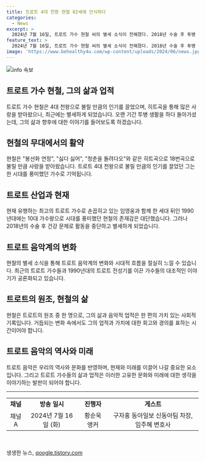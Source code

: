 ```yaml
---
title: 트로트 4대 천왕 현철 82세에 안식하다
categories:
  - News
excerpt: >
  2024년 7월 16일, 트로트 가수 현철 씨의 별세 소식이 전해졌다. 2018년 수술 후 투병 중이었으며, 1990년대에는 트로트의 원조 가수로 10대 가수왕의 인기를 누렸다. 현재는 활동이 줄어들었지만 그의 음악은 여전히 많은 이들에게 사랑받고 있다. 이로써 시대의 변화와 트로트 음악의 흐름을 돌아보게 된다.
feature_text: >
  2024년 7월 16일, 트로트 가수 현철 씨의 별세 소식이 전해졌다. 2018년 수술 후 투병 중이었으며, 1990년대에는 트로트의 원조 가수로 10대 가수왕의 인기를 누렸다. 현재는 활동이 줄어들었지만 그의 음악은 여전히 많은 이들에게 사랑받고 있다. 이로써 시대의 변화와 트로트 음악의 흐름을 돌아보게 된다.
image: 'https://www.behealthy4u.com/wp-content/uploads/2024/06/news.jpg'
---
```


<p><img src="https://www.behealthy4u.com/wp-content/uploads/2024/06/news.jpg" alt="info 속보" /></p>

<h2 data-ke-size="size26">트로트 가수 현철, 그의 삶과 업적</h2>

<p data-ke-size="size16">트로트 가수 현철은 4대 천왕으로 불릴 만큼의 인기를 끌었으며, 히트곡을 통해 많은 사랑을 받아왔으나, 최근에는 별세하게 되었습니다. 오랜 기간 투병 생활을 하다 돌아가셨는데, 그의 삶과 향후에 대한 이야기를 들어보도록 하겠습니다. </p>

<h2 data-ke-size="size26">현철의 무대에서의 활약</h2>

<p data-ke-size="size16">현철은 "봉선화 연정", "싫다 싫어", "청춘을 돌려다오"와 같은 히트곡으로 18번곡으로 불릴 만큼 사랑을 받아왔습니다. 트로트 4대 천왕으로 불릴 만큼의 인기를 끌었던 그는 한 시대를 풍미했던 가수로 기억됩니다. </p>

<h2 data-ke-size="size26">트로트 산업과 현재</h2>

<p data-ke-size="size16">현재 유행하는 최고의 트로트 가수로 손꼽히고 있는 임영웅과 함께 한 세대 뒤인 1990년대에는 10대 가수왕으로 시대를 풍미했던 현철의 존재감은 대단했습니다. 그러나 2018년의 수술 후 건강 문제로 활동을 중단하고 별세하게 되었습니다. </p>

<h2 data-ke-size="size26">트로트 음악계의 변화</h2>

<p data-ke-size="size16">현철의 별세 소식을 통해 트로트 음악계의 변화와 시대적 흐름을 절실히 느낄 수 있습니다. 최근의 트로트 가수들과 1990년대의 트로트 전성기를 이끈 가수들의 대조적인 이야기가 공론화되고 있습니다. </p>

<h2 data-ke-size="size26">트로트의 원조, 현철의 삶</h2>

<p data-ke-size="size16">현철은 트로트의 원조 중 한 명으로, 그의 삶과 음악적 업적은 한 편의 가치 있는 사회적 기록입니다. 거듭되는 변화 속에서도 그의 업적과 가치에 대한 회고와 경의를 표하는 시간이어야 합니다. </p>

<h2 data-ke-size="size26">트로트 음악의 역사와 미래</h2>

<p data-ke-size="size16">트로트 음악은 우리의 역사와 문화를 반영하며, 현재와 미래를 이끌어 나갈 중요한 요소입니다. 그리고 트로트 가수들의 삶과 업적은 이러한 고유한 문화와 미래에 대한 생각을 이야기하는 발판이 되어야 합니다. </p>

<hr>

<table>
  <tbody>
    <tr>
      <td style="text-align: center; height: 17px;"><b>채널</b></td>
      <td style="text-align: center; height: 17px;"><b>방송 일시</b></td>
      <td style="text-align: center; height: 17px;"><b>진행자</b></td>
      <td style="text-align: center; height: 17px;"><b>게스트</b></td>
    </tr>
    <tr>
      <td style="text-align: center; height: 17px;">채널A</td>
      <td style="text-align: center; height: 17px;">2024년 7월 16일 (화)</td>
      <td style="text-align: center; height: 17px;">황순욱 앵커</td>
      <td style="text-align: center; height: 17px;">구자홍 동아일보 신동아팀 차장, 임주혜 변호사</td>
    </tr>
  </tbody>
</table>

<p data-ke-size="size16">&nbsp;</p>
생생한 뉴스, <a href="https://qoogle.tistory.com" rel="dofollow">qoogle.tistory.com</a>


